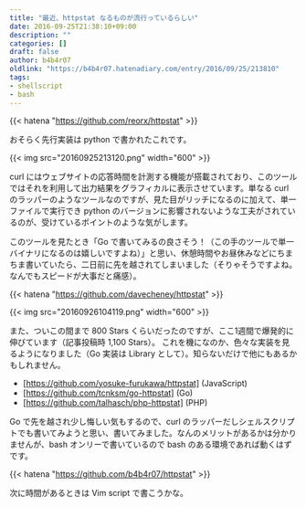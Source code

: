 ```yaml
---
title: "最近、httpstat なるものが流行っているらしい"
date: 2016-09-25T21:38:10+09:00
description: ""
categories: []
draft: false
author: b4b4r07
oldlink: "https://b4b4r07.hatenadiary.com/entry/2016/09/25/213810"
tags:
- shellscript
- bash
---
```


{{< hatena "https://github.com/reorx/httpstat" >}}

おそらく先行実装は python で書かれたこれです。

{{< img src="20160925213120.png" width="600" >}}

curl にはウェブサイトの応答時間を計測する機能が搭載されており、このツールではそれを利用して出力結果をグラフィカルに表示させています。単なる curl のラッパーのようなツールなのですが、見た目がリッチになるのに加えて、単一ファイルで実行でき python のバージョンに影響されないような工夫がされているのが、受けているポイントのような気がします。

このツールを見たとき「Go で書いてみるの良さそう！（この手のツールで単一バイナリになるのは嬉しいですよね）」と思い、休憩時間やお昼休みなどにちまちま書いていたら、二日前に先を越されてしまいました（そりゃそうですよね。なんでもスピードが大事だと痛感）。

{{< hatena "https://github.com/davecheney/httpstat" >}}

{{< img src="20160926104119.png" width="600" >}}

また、ついこの間まで 800 Stars くらいだったのですが、ここ1週間で爆発的に伸びています（記事投稿時 1,100 Stars）。
これを機になのか、色々な実装を見るようになりました（Go 実装は Library として）。知らないだけで他にもあるかもしれません。

- [https://github.com/yosuke-furukawa/httpstat] (JavaScript)
- [https://github.com/tcnksm/go-httpstat] (Go)
- [https://github.com/talhasch/php-httpstat] (PHP)

Go で先を越され少し悔しい気もするので、curl のラッパーだしシェルスクリプトでも書いてみようと思い、書いてみました。なんのメリットがあるかは分かりませんが、bash オンリーで書いているので bash のある環境であれば動くはずです。

{{< hatena "https://github.com/b4b4r07/httpstat" >}}

次に時間があるときは Vim script で書こうかな。
